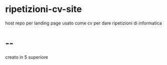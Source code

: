 # ripetizioni-cv-site
host repo per landing page usato come cv per dare ripetizioni di informatica 
# --
creato in 5 superiore
